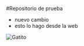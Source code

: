#Repositorio de prueba

- nuevo cambio
- esto lo hago desde la web



![Gatito](https://www.purina-latam.com/sites/g/files/auxxlc391/files/styles/kraken_generic_max_width_960/public/Purina%C2%AE%20La%20llegada%20del%20gatito%20a%20casa.jpg?itok=-tX3EMqT)